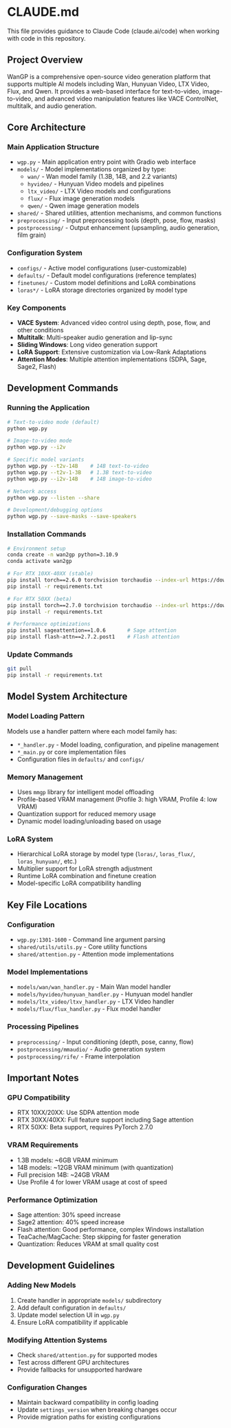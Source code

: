 # CLAUDE.md

This file provides guidance to Claude Code (claude.ai/code) when working with code in this repository.

## Project Overview

WanGP is a comprehensive open-source video generation platform that supports multiple AI models including Wan, Hunyuan Video, LTX Video, Flux, and Qwen. It provides a web-based interface for text-to-video, image-to-video, and advanced video manipulation features like VACE ControlNet, multitalk, and audio generation.

## Core Architecture

### Main Application Structure
- `wgp.py` - Main application entry point with Gradio web interface
- `models/` - Model implementations organized by type:
  - `wan/` - Wan model family (1.3B, 14B, and 2.2 variants)
  - `hyvideo/` - Hunyuan Video models and pipelines
  - `ltx_video/` - LTX Video models and configurations
  - `flux/` - Flux image generation models
  - `qwen/` - Qwen image generation models
- `shared/` - Shared utilities, attention mechanisms, and common functions
- `preprocessing/` - Input preprocessing tools (depth, pose, flow, masks)
- `postprocessing/` - Output enhancement (upsampling, audio generation, film grain)

### Configuration System
- `configs/` - Active model configurations (user-customizable)
- `defaults/` - Default model configurations (reference templates)
- `finetunes/` - Custom model definitions and LoRA combinations
- `loras*/` - LoRA storage directories organized by model type

### Key Components
- **VACE System**: Advanced video control using depth, pose, flow, and other conditions
- **Multitalk**: Multi-speaker audio generation and lip-sync
- **Sliding Windows**: Long video generation support
- **LoRA Support**: Extensive customization via Low-Rank Adaptations
- **Attention Modes**: Multiple attention implementations (SDPA, Sage, Sage2, Flash)

## Development Commands

### Running the Application
```bash
# Text-to-video mode (default)
python wgp.py

# Image-to-video mode
python wgp.py --i2v

# Specific model variants
python wgp.py --t2v-14B    # 14B text-to-video
python wgp.py --t2v-1-3B   # 1.3B text-to-video
python wgp.py --i2v-14B    # 14B image-to-video

# Network access
python wgp.py --listen --share

# Development/debugging options
python wgp.py --save-masks --save-speakers
```

### Installation Commands
```bash
# Environment setup
conda create -n wan2gp python=3.10.9
conda activate wan2gp

# For RTX 10XX-40XX (stable)
pip install torch==2.6.0 torchvision torchaudio --index-url https://download.pytorch.org/whl/test/cu124
pip install -r requirements.txt

# For RTX 50XX (beta)
pip install torch==2.7.0 torchvision torchaudio --index-url https://download.pytorch.org/whl/test/cu128
pip install -r requirements.txt

# Performance optimizations
pip install sageattention==1.0.6       # Sage attention
pip install flash-attn==2.7.2.post1    # Flash attention
```

### Update Commands
```bash
git pull
pip install -r requirements.txt
```

## Model System Architecture

### Model Loading Pattern
Models use a handler pattern where each model family has:
- `*_handler.py` - Model loading, configuration, and pipeline management
- `*_main.py` or core implementation files
- Configuration files in `defaults/` and `configs/`

### Memory Management
- Uses `mmgp` library for intelligent model offloading
- Profile-based VRAM management (Profile 3: high VRAM, Profile 4: low VRAM)
- Quantization support for reduced memory usage
- Dynamic model loading/unloading based on usage

### LoRA System
- Hierarchical LoRA storage by model type (`loras/`, `loras_flux/`, `loras_hunyuan/`, etc.)
- Multiplier support for LoRA strength adjustment
- Runtime LoRA combination and finetune creation
- Model-specific LoRA compatibility handling

## Key File Locations

### Configuration
- `wgp.py:1301-1600` - Command line argument parsing
- `shared/utils/utils.py` - Core utility functions
- `shared/attention.py` - Attention mode implementations

### Model Implementations
- `models/wan/wan_handler.py` - Main Wan model handler
- `models/hyvideo/hunyuan_handler.py` - Hunyuan model handler
- `models/ltx_video/ltxv_handler.py` - LTX Video handler
- `models/flux/flux_handler.py` - Flux model handler

### Processing Pipelines
- `preprocessing/` - Input conditioning (depth, pose, canny, flow)
- `postprocessing/mmaudio/` - Audio generation system
- `postprocessing/rife/` - Frame interpolation

## Important Notes

### GPU Compatibility
- RTX 10XX/20XX: Use SDPA attention mode
- RTX 30XX/40XX: Full feature support including Sage attention
- RTX 50XX: Beta support, requires PyTorch 2.7.0

### VRAM Requirements
- 1.3B models: ~6GB VRAM minimum
- 14B models: ~12GB VRAM minimum (with quantization)
- Full precision 14B: ~24GB VRAM
- Use Profile 4 for lower VRAM usage at cost of speed

### Performance Optimization
- Sage attention: 30% speed increase
- Sage2 attention: 40% speed increase  
- Flash attention: Good performance, complex Windows installation
- TeaCache/MagCache: Step skipping for faster generation
- Quantization: Reduces VRAM at small quality cost

## Development Guidelines

### Adding New Models
1. Create handler in appropriate `models/` subdirectory
2. Add default configuration in `defaults/`
3. Update model selection UI in `wgp.py`
4. Ensure LoRA compatibility if applicable

### Modifying Attention Systems
- Check `shared/attention.py` for supported modes
- Test across different GPU architectures
- Provide fallbacks for unsupported hardware

### Configuration Changes
- Maintain backward compatibility in config loading
- Update `settings_version` when breaking changes occur
- Provide migration paths for existing configurations